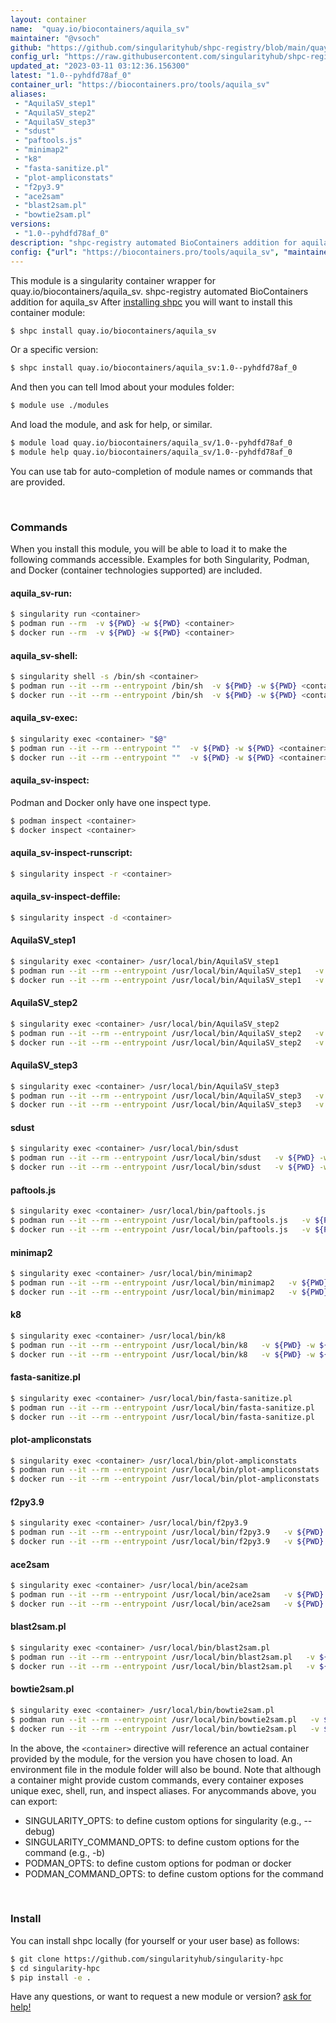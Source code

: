 ```yaml
---
layout: container
name:  "quay.io/biocontainers/aquila_sv"
maintainer: "@vsoch"
github: "https://github.com/singularityhub/shpc-registry/blob/main/quay.io/biocontainers/aquila_sv/container.yaml"
config_url: "https://raw.githubusercontent.com/singularityhub/shpc-registry/main/quay.io/biocontainers/aquila_sv/container.yaml"
updated_at: "2023-03-11 03:12:36.156300"
latest: "1.0--pyhdfd78af_0"
container_url: "https://biocontainers.pro/tools/aquila_sv"
aliases:
 - "AquilaSV_step1"
 - "AquilaSV_step2"
 - "AquilaSV_step3"
 - "sdust"
 - "paftools.js"
 - "minimap2"
 - "k8"
 - "fasta-sanitize.pl"
 - "plot-ampliconstats"
 - "f2py3.9"
 - "ace2sam"
 - "blast2sam.pl"
 - "bowtie2sam.pl"
versions:
 - "1.0--pyhdfd78af_0"
description: "shpc-registry automated BioContainers addition for aquila_sv"
config: {"url": "https://biocontainers.pro/tools/aquila_sv", "maintainer": "@vsoch", "description": "shpc-registry automated BioContainers addition for aquila_sv", "latest": {"1.0--pyhdfd78af_0": "sha256:b03d2d163a13ed0f201f6e8cf73582b90e2a403a5e212eeb20438ced3b2e64a9"}, "tags": {"1.0--pyhdfd78af_0": "sha256:b03d2d163a13ed0f201f6e8cf73582b90e2a403a5e212eeb20438ced3b2e64a9"}, "docker": "quay.io/biocontainers/aquila_sv", "aliases": {"AquilaSV_step1": "/usr/local/bin/AquilaSV_step1", "AquilaSV_step2": "/usr/local/bin/AquilaSV_step2", "AquilaSV_step3": "/usr/local/bin/AquilaSV_step3", "sdust": "/usr/local/bin/sdust", "paftools.js": "/usr/local/bin/paftools.js", "minimap2": "/usr/local/bin/minimap2", "k8": "/usr/local/bin/k8", "fasta-sanitize.pl": "/usr/local/bin/fasta-sanitize.pl", "plot-ampliconstats": "/usr/local/bin/plot-ampliconstats", "f2py3.9": "/usr/local/bin/f2py3.9", "ace2sam": "/usr/local/bin/ace2sam", "blast2sam.pl": "/usr/local/bin/blast2sam.pl", "bowtie2sam.pl": "/usr/local/bin/bowtie2sam.pl"}}
---
```


This module is a singularity container wrapper for quay.io/biocontainers/aquila_sv.
shpc-registry automated BioContainers addition for aquila_sv
After [installing shpc](#install) you will want to install this container module:


```bash
$ shpc install quay.io/biocontainers/aquila_sv
```

Or a specific version:

```bash
$ shpc install quay.io/biocontainers/aquila_sv:1.0--pyhdfd78af_0
```

And then you can tell lmod about your modules folder:

```bash
$ module use ./modules
```

And load the module, and ask for help, or similar.

```bash
$ module load quay.io/biocontainers/aquila_sv/1.0--pyhdfd78af_0
$ module help quay.io/biocontainers/aquila_sv/1.0--pyhdfd78af_0
```

You can use tab for auto-completion of module names or commands that are provided.

<br>

### Commands

When you install this module, you will be able to load it to make the following commands accessible.
Examples for both Singularity, Podman, and Docker (container technologies supported) are included.

#### aquila_sv-run:

```bash
$ singularity run <container>
$ podman run --rm  -v ${PWD} -w ${PWD} <container>
$ docker run --rm  -v ${PWD} -w ${PWD} <container>
```

#### aquila_sv-shell:

```bash
$ singularity shell -s /bin/sh <container>
$ podman run --it --rm --entrypoint /bin/sh  -v ${PWD} -w ${PWD} <container>
$ docker run --it --rm --entrypoint /bin/sh  -v ${PWD} -w ${PWD} <container>
```

#### aquila_sv-exec:

```bash
$ singularity exec <container> "$@"
$ podman run --it --rm --entrypoint ""  -v ${PWD} -w ${PWD} <container> "$@"
$ docker run --it --rm --entrypoint ""  -v ${PWD} -w ${PWD} <container> "$@"
```

#### aquila_sv-inspect:

Podman and Docker only have one inspect type.

```bash
$ podman inspect <container>
$ docker inspect <container>
```

#### aquila_sv-inspect-runscript:

```bash
$ singularity inspect -r <container>
```

#### aquila_sv-inspect-deffile:

```bash
$ singularity inspect -d <container>
```


#### AquilaSV_step1

```bash
$ singularity exec <container> /usr/local/bin/AquilaSV_step1
$ podman run --it --rm --entrypoint /usr/local/bin/AquilaSV_step1   -v ${PWD} -w ${PWD} <container> -c " $@"
$ docker run --it --rm --entrypoint /usr/local/bin/AquilaSV_step1   -v ${PWD} -w ${PWD} <container> -c " $@"
```


#### AquilaSV_step2

```bash
$ singularity exec <container> /usr/local/bin/AquilaSV_step2
$ podman run --it --rm --entrypoint /usr/local/bin/AquilaSV_step2   -v ${PWD} -w ${PWD} <container> -c " $@"
$ docker run --it --rm --entrypoint /usr/local/bin/AquilaSV_step2   -v ${PWD} -w ${PWD} <container> -c " $@"
```


#### AquilaSV_step3

```bash
$ singularity exec <container> /usr/local/bin/AquilaSV_step3
$ podman run --it --rm --entrypoint /usr/local/bin/AquilaSV_step3   -v ${PWD} -w ${PWD} <container> -c " $@"
$ docker run --it --rm --entrypoint /usr/local/bin/AquilaSV_step3   -v ${PWD} -w ${PWD} <container> -c " $@"
```


#### sdust

```bash
$ singularity exec <container> /usr/local/bin/sdust
$ podman run --it --rm --entrypoint /usr/local/bin/sdust   -v ${PWD} -w ${PWD} <container> -c " $@"
$ docker run --it --rm --entrypoint /usr/local/bin/sdust   -v ${PWD} -w ${PWD} <container> -c " $@"
```


#### paftools.js

```bash
$ singularity exec <container> /usr/local/bin/paftools.js
$ podman run --it --rm --entrypoint /usr/local/bin/paftools.js   -v ${PWD} -w ${PWD} <container> -c " $@"
$ docker run --it --rm --entrypoint /usr/local/bin/paftools.js   -v ${PWD} -w ${PWD} <container> -c " $@"
```


#### minimap2

```bash
$ singularity exec <container> /usr/local/bin/minimap2
$ podman run --it --rm --entrypoint /usr/local/bin/minimap2   -v ${PWD} -w ${PWD} <container> -c " $@"
$ docker run --it --rm --entrypoint /usr/local/bin/minimap2   -v ${PWD} -w ${PWD} <container> -c " $@"
```


#### k8

```bash
$ singularity exec <container> /usr/local/bin/k8
$ podman run --it --rm --entrypoint /usr/local/bin/k8   -v ${PWD} -w ${PWD} <container> -c " $@"
$ docker run --it --rm --entrypoint /usr/local/bin/k8   -v ${PWD} -w ${PWD} <container> -c " $@"
```


#### fasta-sanitize.pl

```bash
$ singularity exec <container> /usr/local/bin/fasta-sanitize.pl
$ podman run --it --rm --entrypoint /usr/local/bin/fasta-sanitize.pl   -v ${PWD} -w ${PWD} <container> -c " $@"
$ docker run --it --rm --entrypoint /usr/local/bin/fasta-sanitize.pl   -v ${PWD} -w ${PWD} <container> -c " $@"
```


#### plot-ampliconstats

```bash
$ singularity exec <container> /usr/local/bin/plot-ampliconstats
$ podman run --it --rm --entrypoint /usr/local/bin/plot-ampliconstats   -v ${PWD} -w ${PWD} <container> -c " $@"
$ docker run --it --rm --entrypoint /usr/local/bin/plot-ampliconstats   -v ${PWD} -w ${PWD} <container> -c " $@"
```


#### f2py3.9

```bash
$ singularity exec <container> /usr/local/bin/f2py3.9
$ podman run --it --rm --entrypoint /usr/local/bin/f2py3.9   -v ${PWD} -w ${PWD} <container> -c " $@"
$ docker run --it --rm --entrypoint /usr/local/bin/f2py3.9   -v ${PWD} -w ${PWD} <container> -c " $@"
```


#### ace2sam

```bash
$ singularity exec <container> /usr/local/bin/ace2sam
$ podman run --it --rm --entrypoint /usr/local/bin/ace2sam   -v ${PWD} -w ${PWD} <container> -c " $@"
$ docker run --it --rm --entrypoint /usr/local/bin/ace2sam   -v ${PWD} -w ${PWD} <container> -c " $@"
```


#### blast2sam.pl

```bash
$ singularity exec <container> /usr/local/bin/blast2sam.pl
$ podman run --it --rm --entrypoint /usr/local/bin/blast2sam.pl   -v ${PWD} -w ${PWD} <container> -c " $@"
$ docker run --it --rm --entrypoint /usr/local/bin/blast2sam.pl   -v ${PWD} -w ${PWD} <container> -c " $@"
```


#### bowtie2sam.pl

```bash
$ singularity exec <container> /usr/local/bin/bowtie2sam.pl
$ podman run --it --rm --entrypoint /usr/local/bin/bowtie2sam.pl   -v ${PWD} -w ${PWD} <container> -c " $@"
$ docker run --it --rm --entrypoint /usr/local/bin/bowtie2sam.pl   -v ${PWD} -w ${PWD} <container> -c " $@"
```



In the above, the `<container>` directive will reference an actual container provided
by the module, for the version you have chosen to load. An environment file in the
module folder will also be bound. Note that although a container
might provide custom commands, every container exposes unique exec, shell, run, and
inspect aliases. For anycommands above, you can export:

 - SINGULARITY_OPTS: to define custom options for singularity (e.g., --debug)
 - SINGULARITY_COMMAND_OPTS: to define custom options for the command (e.g., -b)
 - PODMAN_OPTS: to define custom options for podman or docker
 - PODMAN_COMMAND_OPTS: to define custom options for the command

<br>

### Install

You can install shpc locally (for yourself or your user base) as follows:

```bash
$ git clone https://github.com/singularityhub/singularity-hpc
$ cd singularity-hpc
$ pip install -e .
```

Have any questions, or want to request a new module or version? [ask for help!](https://github.com/singularityhub/singularity-hpc/issues)